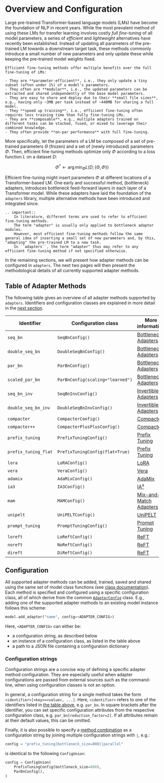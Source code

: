 # Overview and Configuration

Large pre-trained Transformer-based language models (LMs) have become the foundation of NLP in recent years.
While the most prevalent method of using these LMs for transfer learning involves costly *full fine-tuning* of all model parameters, a series of *efficient* and *lightweight* alternatives have recently been established.
Instead of updating all parameters of the pre-trained LM towards a downstream target task, these methods commonly introduce a small number of new parameters and only update these while keeping the pre-trained model weights fixed.

```{admonition} Why use Efficient Fine-Tuning?
Efficient fine-tuning methods offer multiple benefits over the full fine-tuning of LMs:

- They are **parameter-efficient**, i.e., they only update a tiny subset (often under 1%) of a model's parameters.
- They often are **modular**, i.e., the updated parameters can be extracted and shared independently of the base model parameters.
- They are easy to share and deploy due to their **small file sizes**, e.g., having only ~3MB per task instead of ~440MB for sharing a full model.
- They **speed up training**, i.e., efficient fine-tuning often requires less training time than fully fine-tuning LMs.
- They are **composable**, e.g., multiple adapters trained on different tasks can be stacked, fused, or mixed to leverage their combined knowledge.
- They often provide **on-par performance** with full fine-tuning.
```

More specifically, let the parameters of a LM be composed of a set of pre-trained parameters $\Theta$ (frozen) and a set of (newly introduced) parameters $\Phi$.
Then, efficient fine-tuning methods optimize only $\Phi$ according to a loss function $L$ on a dataset $D$:

$$
\Phi^* \leftarrow \arg \min_{\Phi} L(D; \{\Theta, \Phi\})
$$

Efficient fine-tuning might insert parameters $\Phi$ at different locations of a Transformer-based LM.
One early and successful method, (bottleneck) adapters, introduces bottleneck feed-forward layers in each layer of a Transformer model.
While these adapters have laid the foundation of the `adapters` library, multiple alternative methods have been introduced and integrated since.

```{eval-rst}
.. important::
    In literature, different terms are used to refer to efficient fine-tuning methods.
    The term "adapter" is usually only applied to bottleneck adapter modules.
    However, most efficient fine-tuning methods follow the same general idea of inserting a small set of new parameters and, by this, "adapting" the pre-trained LM to a new task.
    In ``adapters``, the term "adapter" thus may refer to any efficient fine-tuning method if not specified otherwise.
```

In the remaining sections, we will present how adapter methods can be configured in `adapters`.
The next two pages will then present the methodological details of all currently supported adapter methods.

## Table of Adapter Methods

The following table gives an overview of all adapter methods supported by `adapters`.
Identifiers and configuration classes are explained in more detail in the [next section](#configuration).

| Identifier | Configuration class | More information
| --- | --- | --- |
| `seq_bn` | `SeqBnConfig()` | [Bottleneck Adapters](methods.html#bottleneck-adapters) |
| `double_seq_bn` | `DoubleSeqBnConfig()` | [Bottleneck Adapters](methods.html#bottleneck-adapters) |
| `par_bn` | `ParBnConfig()` | [Bottleneck Adapters](methods.html#bottleneck-adapters) |
| `scaled_par_bn` | `ParBnConfig(scaling="learned")` | [Bottleneck Adapters](methods.html#bottleneck-adapters) |
| `seq_bn_inv` | `SeqBnInvConfig()` | [Invertible Adapters](methods.html#language-adapters---invertible-adapters) |
| `double_seq_bn_inv` | `DoubleSeqBnInvConfig()` | [Invertible Adapters](methods.html#language-adapters---invertible-adapters) |
| `compacter` | `CompacterConfig()` | [Compacter](methods.html#compacter) |
| `compacter++` | `CompacterPlusPlusConfig()` | [Compacter](methods.html#compacter) |
| `prefix_tuning` | `PrefixTuningConfig()` | [Prefix Tuning](methods.html#prefix-tuning) |
| `prefix_tuning_flat` | `PrefixTuningConfig(flat=True)` | [Prefix Tuning](methods.html#prefix-tuning) |
| `lora` | `LoRAConfig()` | [LoRA](methods.html#lora) |
| `vera` | `VeraConfig()` | [Vera](methods.html#vera) |
| `adamix` | `AdaMixConfig()` | [AdaMix](methods.html#adamix)
| `ia3` | `IA3Config()` | [IA³](methods.html#ia-3) |
| `mam` | `MAMConfig()` | [Mix-and-Match Adapters](method_combinations.html#mix-and-match-adapters) |
| `unipelt` | `UniPELTConfig()` | [UniPELT](method_combinations.html#unipelt) |
| `prompt_tuning` | `PromptTuningConfig()` | [Prompt Tuning](methods.html#prompt-tuning) |
| `loreft` | `LoReftConfig()` | [ReFT](methods.html#reft) |
| `noreft` | `NoReftConfig()` | [ReFT](methods.html#reft) |
| `direft` | `DiReftConfig()` | [ReFT](methods.html#reft) |

## Configuration

All supported adapter methods can be added, trained, saved and shared using the same set of model class functions (see [class documentation](adapters.ModelAdaptersMixin)).
Each method is specified and configured using a specific configuration class, all of which derive from the common [`AdapterConfig`](adapters.AdapterConfig) class.
E.g., adding one of the supported adapter methods to an existing model instance follows this scheme:
```python
model.add_adapter("name", config=<ADAPTER_CONFIG>)
```

Here, `<ADAPTER_CONFIG>` can either be:
- a configuration string, as described below
- an instance of a configuration class, as listed in the table above
- a path to a JSON file containing a configuration dictionary

### Configuration strings

Configuration strings are a concise way of defining a specific adapter method configuration.
They are especially useful when adapter configurations are passed from external sources such as the command-line, when using configuration classes is not an option.

In general, a configuration string for a single method takes the form `<identifier>[<key>=<value>, ...]`.
Here, `<identifier>` refers to one of the identifiers listed in [the table above](#table-of-adapter-methods), e.g. `par_bn`.
In square brackets after the identifier, you can set specific configuration attributes from the respective configuration class, e.g. `par_bn[reduction_factor=2]`.
If all attributes remain at their default values, this can be omitted.

Finally, it is also possible to specify a [method combination](method_combinations.md) as a configuration string by joining multiple configuration strings with `|`, e.g.:
```python
config = "prefix_tuning[bottleneck_size=800]|parallel"
```

is identical to the following `ConfigUnion`:

```python
config = ConfigUnion(
    PrefixTuningConfig(bottleneck_size=800),
    ParBnConfig(),
)
```
